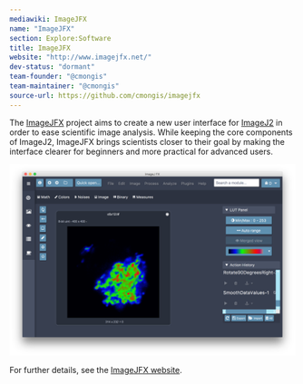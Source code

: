 ```yaml
---
mediawiki: ImageJFX
name: "ImageJFX"
section: Explore:Software
title: ImageJFX
website: "http://www.imagejfx.net/"
dev-status: "dormant"
team-founder: "@cmongis"
team-maintainer: "@cmongis"
source-url: https://github.com/cmongis/imagejfx
---
```



The [ImageJFX](http://www.imagejfx.net/) project aims to create a new user interface for [ImageJ2](/software/imagej2) in order to ease scientific image analysis. While keeping the core components of ImageJ2, ImageJFX brings scientists closer to their goal by making the interface clearer for beginners and more practical for advanced users.

<img src="/media/imagejfx.png" width="600"/>

For further details, see the [ImageJFX website](http://www.imagejfx.net/).


